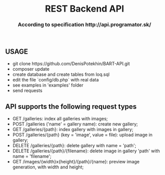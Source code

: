 <p align="center">
    <h1 align="center">REST Backend API</h1>
    <h3 align="center">According to specification http://api.programator.sk/</h3>
    <br>
</p>




USAGE
------------

<ul>
<li>git clone https://github.com/DenisPotekhin/BART-API.git</li>
<li>composer update</li>
<li>create database and create tables from loq.sql</li>
<li>edit the file `config/db.php` with real data</li>
<li>see examples in 'examples' folder</li>
<li>send requests</li>
</ul>


API supports the following request types
------------

<ul>
<li>GET /galleries: index all galleries with images;</li>
<li>POST /galleries ('name' = gallery name): create new gallery;</li>
<li>GET /galleries/{path}: index gallery with images in gallery;</li>
<li>POST /galleries/{path}  (key = 'image', value = file): upload image in gallery;</li>
<li>DELETE /galleries/{path}: delete gallery with name = 'path';</li>
<li>DELETE /galleries/{path}/{filename}: delete image in gallery 'path' with name = 'filename';</li>
<li>GET /images/{width}x{height}/{path}/{name}: preview image generation, with width and height;</li>
</ul>
